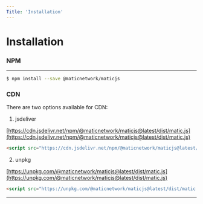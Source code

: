 ```yaml
---
Title: 'Installation'
---
```


# Installation

### NPM

---

```bash
$ npm install --save @maticnetwork/maticjs
```

### CDN

There are two options available for CDN:

1. jsdeliver

[https://cdn.jsdelivr.net/npm/@maticnetwork/maticjs@latest/dist/matic.js](https://cdn.jsdelivr.net/npm/@maticnetwork/maticjs@latest/dist/matic.js)

```html
<script src="https://cdn.jsdelivr.net/npm/@maticnetwork/maticjs@latest/dist/matic.js"></script>
```

2. unpkg

[https://unpkg.com/@maticnetwork/maticjs@latest/dist/matic.js](https://unpkg.com/@maticnetwork/maticjs@latest/dist/matic.js)

```html
<script src="https://unpkg.com/@maticnetwork/maticjs@latest/dist/matic.js"></script>
```

---
